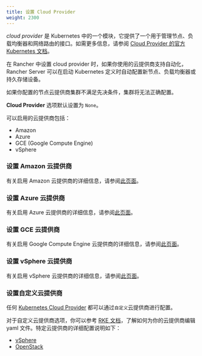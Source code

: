 ```yaml
---
title: 设置 Cloud Provider
weight: 2300
---
```


_cloud provider_ 是 Kubernetes 中的一个模块，它提供了一个用于管理节点、负载均衡器和网络路由的接口。如需更多信息，请参阅 [Cloud Provider 的官方 Kubernetes 文档](https://kubernetes.io/docs/concepts/cluster-administration/cloud-providers/)。

在 Rancher 中设置 cloud provider 时，如果你使用的云提供商支持自动化，Rancher Server 可以在启动 Kubernetes 定义时自动配置新节点、负载均衡器或持久存储设备。

如果你配置的节点云提供商集群不满足先决条件，集群将无法正确配置。

**Cloud Provider** 选项默认设置为 `None`。

可以启用的云提供商包括：

- Amazon
- Azure
- GCE (Google Compute Engine)
- vSphere

### 设置 Amazon 云提供商

有关启用 Amazon 云提供商的详细信息，请参阅[此页面]({{<baseurl>}}/rancher/v2.6/en/cluster-provisioning/rke-clusters/cloud-providers/amazon)。

### 设置 Azure 云提供商

有关启用 Azure 云提供商的详细信息，请参阅[此页面]({{<baseurl>}}/rancher/v2.6/en/cluster-provisioning/rke-clusters/cloud-providers/azure)。

### 设置 GCE 云提供商

有关启用 Google Compute Engine 云提供商的详细信息，请参阅[此页面]({{<baseurl>}}/rancher/v2.6/en/cluster-provisioning/rke-clusters/cloud-providers/gce)。

### 设置 vSphere 云提供商

有关启用 vSphere 云提供商的详细信息，请参阅[此页面](./vsphere)。

### 设置自定义云提供商

任何 [Kubernetes Cloud Provider](https://kubernetes.io/docs/concepts/cluster-administration/cloud-providers/) 都可以通过`自定义`云提供商进行配置。

对于自定义云提供商选项，你可以参考 [RKE 文档]({{<baseurl>}}/rke/latest/en/config-options/cloud-providers/)，了解如何为你的云提供商编辑 yaml 文件。特定云提供商的详细配置说明如下：

- [vSphere]({{<baseurl>}}/rke/latest/en/config-options/cloud-providers/vsphere/)
- [OpenStack]({{<baseurl>}}/rke/latest/en/config-options/cloud-providers/openstack/)

